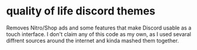 # quality of life discord themes
 Removes Nitro/Shop ads and some features that make Discord usable as a touch interface. I don't claim any of this code as my own, as I used sevaral diffrent sources around the internet and kinda mashed them together.
